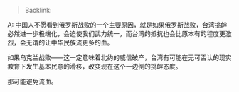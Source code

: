 > Backlink:

A: 中国人不愿看到俄罗斯战败的一个主要原因，就是如果俄罗斯战败，台湾挑衅必然进一步极端化，会迫使我们武力统一，而台湾的抵抗也会比原本有的程度更激烈，会无谓的让中华民族流更多的血。  
  
如果乌克兰战败——这一定意味着北约的威信破产，台湾有可能在无可否认的现实教育下发生基本民意的滑移，改变现在这个一边倒的挑衅态度。  
  
那可能避免流血。
